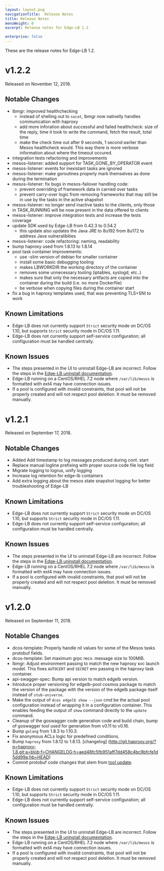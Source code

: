 ```yaml
---
layout: layout.pug
navigationTitle:  Release Notes
title: Release Notes
menuWeight: 0
excerpt: Release notes for Edge-LB 1.2

enterprise: false
---
```


These are the release notes for Edge-LB 1.2.

# v1.2.2

Released on November 12, 2018.

## Notable Changes

* lbmgr: improved healthchecking
  * instead of shelling out to `socat`, lbmgr now nativelly handles communication with haproxy
  * add more inforation about successful and failed healthcheck: size of the reply, time it took to write the command, fetch the result, total time
  * make the check time out after 9 seconds, 1 second earlier than Mesos healthcheck would. This way there is more verbose information about where the timeout occured.
* integration tests refactoring and improvements
* mesos-listener: added support for TASK_GONE_BY_OPERATOR event
* mesos-listener: events for inexistant tasks are ignored
* mesos-listener: make goroutines properly mark themselves as done during the termination
* mesos-listener: fix bugs in mesos-failover handling code:
  * prevent overriding of framework data in carried over tasks
  * prevent carry-over logic from removing frameworks that may still be in use by the tasks in the active shapshot
* mesos-listener: no longer send inactive tasks to the clients, only those in TASK_RUNNING will be now present in the data offered to clients
* mesos-listener: improve integration tests and increase the tests coverage
* update SDK used by Edge-LB from 0.42.3 to 0.54.2
  * this update also updates the Java JRE to 8u192 from 8u172 to address Java vulneralibities
* mesos-listener: code refactoring: naming, readability
* bump haproxy used from 1.8.13 to 1.8.14
* pool task container improvements:
  * use -slim version of debian for smaller container
  * install some basic debugging tooling
  * makes LBWORKDIR the working directory of the container
  * removes some unnecessary tooling (iptables, syslogd, etc..)
  * makes sure that only the necessary artifacts are copied into the container during the build (i.e. no more Dockerfile)
  * be verbose when copying files during the container start
* fix a bug in haproxy templates used, that was preventing TLS+SNI to work

## Known Limitations

* Edge-LB does not currently support `Strict` security mode on DC/OS 1.10, but supports `Strict` security mode in DC/OS 1.11.
* Edge-LB does not currently support self-service configuration; all configuration must be handled centrally.

## Known Issues

* The steps presented in the UI to uninstall Edge-LB are incorrect. Follow the steps in the [Edge-LB uninstall documentation](/services/edge-lb/1.2/uninstalling/).
* Edge-LB running on a CentOS/RHEL 7.2 node where `/var/lib/mesos` is formatted with ext4 may have connection issues.
* If a pool is configured with invalid constraints, that pool will not be properly created and will not respect pool deletion. It must be removed manually.

# v1.2.1

Released on September 17, 2018.

## Notable Changes

- Added Add timestamp to log messages produced during cont. start
- Replace manual logline prefixing with proper source code file log field
- Migrate logging to logrus, unify logging
- Increase log retention for edge-lb containers
- Add extra logging about the mesos state snapshot logging for better troubleshooting of Edge-LB

## Known Limitations

* Edge-LB does not currently support `Strict` security mode on DC/OS 1.10, but supports `Strict` security mode in DC/OS 1.11.
* Edge-LB does not currently support self-service configuration; all configuration must be handled centrally.

## Known Issues

* The steps presented in the UI to uninstall Edge-LB are incorrect. Follow the steps in the [Edge-LB uninstall documentation](/services/edge-lb/1.2/uninstalling/).
* Edge-LB running on a CentOS/RHEL 7.2 node where `/var/lib/mesos` is formatted with ext4 may have connection issues.
* If a pool is configured with invalid constraints, that pool will not be properly created and will not respect pool deletion. It must be removed manually.

# v1.2.0

Released on September 11, 2018.

## Notable Changes

* dcos-template: Properly handle nil values for some of the Mesos tasks protobuf fields.
* dcos-template: Set maximum grpc recv. message size to 100MIB.
* lbmgr: Adjust environment passing to match the new haproxy svc launch model. This fixes `AUTOCERT` and `SECRET` env passing in the haproxy task container.
* api-swagger-spec: Bump api version to match edgelb version.
* Introduce proper versioning for edgelb-pool cosmos package to match the version of the package with the version of the edgelb package itself instead of `stub-universe`.
* Make the output of `dcos edgelb show --json` cmd be the actual pool configuration instead of wrapping it in a configuration container. This enables feeding the output of `show` command directly to the `update` command.
* Cleanup of the goswagger code generation code and build chain, bump of goswagger tool used for generation from v0.11 to v0.16.
* Bump `golang` from 1.8.3 to 1.10.3.
* Fix anonymous ACLs logic for predefined conditions.
* Bump `haproxy` from 1.8.12 to 1.8.13. [changelog] (http://git.haproxy.org/?p=haproxy-1.8.git;a=blob;f=CHANGELOG;h=aed48fc5fb951aff7dd458c4bc9bfcfe1d5dd99a;hb=HEAD)
* Commit protobuf code changes that stem from [tool update](https://github.com/golang/protobuf/tree/master/protoc-gen-go).

## Known Limitations

* Edge-LB does not currently support `Strict` security mode on DC/OS 1.10, but supports `Strict` security mode in DC/OS 1.11.
* Edge-LB does not currently support self-service configuration; all configuration must be handled centrally.

## Known Issues

* The steps presented in the UI to uninstall Edge-LB are incorrect. Follow the steps in the [Edge-LB uninstall documentation](/services/edge-lb/1.1/uninstalling/).
* Edge-LB running on a CentOS/RHEL 7.2 node where `/var/lib/mesos` is formatted with ext4 may have connection issues.
* If a pool is configured with invalid constraints, that pool will not be properly created and will not respect pool deletion.  It must be removed manually.
